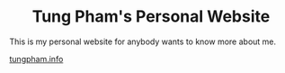 <h1 align="center">
  Tung Pham's Personal Website
</h1>
This is my personal website for anybody wants to know more about me.

[tungpham.info](tungpham.info)
